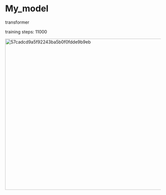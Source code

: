 # My_model
transformer 


training steps: 11000

<img width="705" height="491" alt="57cadcd9a5f92243ba5b0f0fdde9b9eb" src="https://github.com/user-attachments/assets/b24fa46d-4a44-45a3-b39a-b82bbdd44327" />
